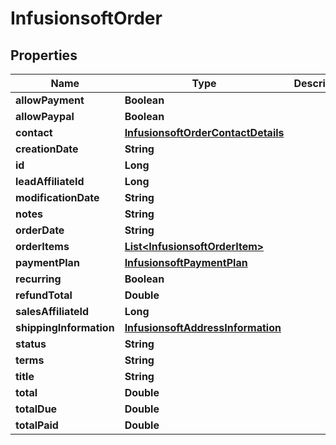 
# InfusionsoftOrder

## Properties
Name | Type | Description | Notes
------------ | ------------- | ------------- | -------------
**allowPayment** | **Boolean** |  |  [optional]
**allowPaypal** | **Boolean** |  |  [optional]
**contact** | [**InfusionsoftOrderContactDetails**](InfusionsoftOrderContactDetails.md) |  |  [optional]
**creationDate** | **String** |  |  [optional]
**id** | **Long** |  |  [optional]
**leadAffiliateId** | **Long** |  |  [optional]
**modificationDate** | **String** |  |  [optional]
**notes** | **String** |  |  [optional]
**orderDate** | **String** |  |  [optional]
**orderItems** | [**List&lt;InfusionsoftOrderItem&gt;**](InfusionsoftOrderItem.md) |  |  [optional]
**paymentPlan** | [**InfusionsoftPaymentPlan**](InfusionsoftPaymentPlan.md) |  |  [optional]
**recurring** | **Boolean** |  |  [optional]
**refundTotal** | **Double** |  |  [optional]
**salesAffiliateId** | **Long** |  |  [optional]
**shippingInformation** | [**InfusionsoftAddressInformation**](InfusionsoftAddressInformation.md) |  |  [optional]
**status** | **String** |  |  [optional]
**terms** | **String** |  |  [optional]
**title** | **String** |  |  [optional]
**total** | **Double** |  |  [optional]
**totalDue** | **Double** |  |  [optional]
**totalPaid** | **Double** |  |  [optional]



